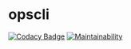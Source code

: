 # opscli
[![Codacy Badge](https://api.codacy.com/project/badge/Grade/b7520957667340d686b9c588658d5830)](https://www.codacy.com/app/rizki/opscli?utm_source=github.com&amp;utm_medium=referral&amp;utm_content=rizkidoank/opscli&amp;utm_campaign=Badge_Grade)
[![Maintainability](https://api.codeclimate.com/v1/badges/bfe4e037223728d6923c/maintainability)](https://codeclimate.com/github/rizkidoank/opscli/maintainability)
